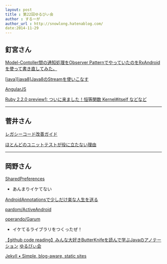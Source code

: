 ```yaml
---
layout: post
title : 第22回ゆるびぃ会
author : するーが
author_url : http://snowlong.hatenablog.com/
date:2014-11-29
---
```


## 釘宮さん
[Model-Contoller間の通知処理をObserver PatternでやっていたのをRxAndroidを使って書き直してみた。](http://qiita.com/kgmyshin/items/fdf3a5879cc99bfa9955)


[[java][java8]Java8のStreamを使いこなす ](http://d.hatena.ne.jp/nowokay/20130504)

[AngularJS](https://angularjs.org/)

[Ruby 2.2.0 preview1: ついに来ました！恒等関数 Kernel#itself などなど](http://www.techscore.com/blog/2014/09/29/ruby-2-2-0-preview1-%E3%81%A4%E3%81%84%E3%81%AB%E6%9D%A5%E3%81%BE%E3%81%97%E3%81%9F%EF%BC%81%E6%81%92%E7%AD%89%E9%96%A2%E6%95%B0-kernelitself-%E3%81%AA%E3%81%A9%E3%81%AA%E3%81%A9/)

---
## 菅井さん
[レガシーコード改善ガイド](http://www.amazon.co.jp/dp/4798116831/)

[ほとんどのユニットテストが役に立たない理由](http://www.rbcs-us.com/documents/Why-Most-Unit-Testing-is-Waste.pdf)


---
## 岡野さん
[SharedPreferences](http://developer.android.com/reference/android/content/SharedPreferences.html)

- あんまりイケてない

[AndroidAnnotationsで少しだけ楽な人生を送る](http://hack.sonix.asia/archives/148)

[pardom/ActiveAndroid](https://github.com/pardom/ActiveAndroid)

[operando/Garum](https://github.com/operando/Garum)

- イケてるライブラリをつくったぜ！

[【github code reading】みんな大好きButterKnifeを読んで学ぶJavaのアノテーション](http://qiita.com/kgmyshin/items/7713a07da86fafec056e)
[ゆるびぃ会](http://yuruby.github.io/)

[Jekyll • Simple, blog-aware, static sites](http://jekyllrb.com/)